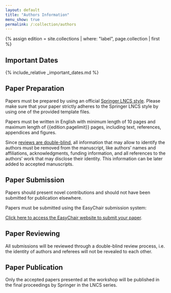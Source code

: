 ```yaml
---
layout: default
title: "Authors Information"
menu_show: true
permalink: /:collection/authors
---
```

{% assign edition = site.collections | where: "label", page.collection | first %}

## Important Dates

{% include_relative _important_dates.md %}

## Paper Preparation

Papers must be prepared by using an official [Springer LNCS style](https://www.springer.com/gp/computer-science/lncs/conference-proceedings-guidelines). 
Please make sure that your paper strictly adheres to the Springer LNCS style by using one of the provided template files.

Papers must be written in English with minimum length of 10 pages and maximum length of {{edition.pagelimit}} pages, including text, references, appendices and figures. 

Since <u>reviews are double-blind</u>, all information that may allow to identify the authors must be removed from the manuscript, like authors’ names and affiliations, acknowledgments, funding information, and all references to the authors’ work that may disclose their identity. This information can be later added to accepted manuscripts. 

## Paper Submission

Papers should present novel contributions and should not have been submitted for publication elsewhere. 

Papers must be submitted using the EasyChair submission system:

[Click here to access the EasyChair website to submit your paper]({{edition.submission_link}}).


## Paper Reviewing

All submissions will be reviewed through a double-blind review process, i.e. the identity of authors and referees will not be revealed to each other.


## Paper Publication

Only the accepted papers presented at the workshop will be published in the final proceedings by Springer in the LNCS series.
